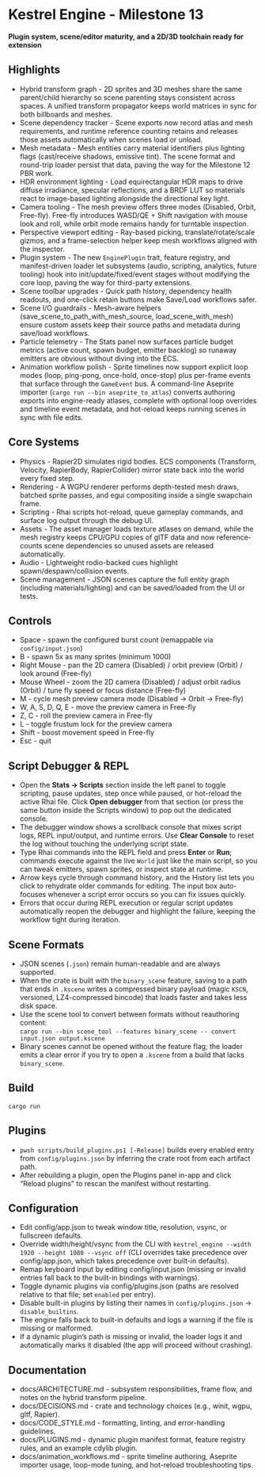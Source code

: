 # Kestrel Engine - Milestone 13

**Plugin system, scene/editor maturity, and a 2D/3D toolchain ready for extension**

## Highlights
- Hybrid transform graph - 2D sprites and 3D meshes share the same parent/child hierarchy so scene parenting stays consistent across spaces. A unified transform propagator keeps world matrices in sync for both billboards and meshes.
- Scene dependency tracker - Scene exports now record atlas and mesh requirements, and runtime reference counting retains and releases those assets automatically when scenes load or unload.
- Mesh metadata - Mesh entities carry material identifiers plus lighting flags (cast/receive shadows, emissive tint). The scene format and round-trip loader persist that data, paving the way for the Milestone 12 PBR work.
- HDR environment lighting - Load equirectangular HDR maps to drive diffuse irradiance, specular reflections, and a BRDF LUT so materials react to image-based lighting alongside the directional key light.
- Camera tooling - The mesh preview offers three modes (Disabled, Orbit, Free-fly). Free-fly introduces WASD/QE + Shift navigation with mouse look and roll, while orbit mode remains handy for turntable inspection.
- Perspective viewport editing - Ray-based picking, translate/rotate/scale gizmos, and a frame-selection helper keep mesh workflows aligned with the inspector.
- Plugin system - The new `EnginePlugin` trait, feature registry, and manifest-driven loader let subsystems (audio, scripting, analytics, future tooling) hook into init/update/fixed/event stages without modifying the core loop, paving the way for third-party extensions.
- Scene toolbar upgrades - Quick path history, dependency health readouts, and one-click retain buttons make Save/Load workflows safer.
- Scene I/O guardrails - Mesh-aware helpers (save_scene_to_path_with_mesh_source, load_scene_with_mesh) ensure custom assets keep their source paths and metadata during save/load workflows.
- Particle telemetry - The Stats panel now surfaces particle budget metrics (active count, spawn budget, emitter backlog) so runaway emitters are obvious without diving into the ECS.
- Animation workflow polish - Sprite timelines now support explicit loop modes (loop, ping-pong, once-hold, once-stop) plus per-frame events that surface through the `GameEvent` bus. A command-line Aseprite importer (`cargo run --bin aseprite_to_atlas`) converts authoring exports into engine-ready atlases, complete with optional loop overrides and timeline event metadata, and hot-reload keeps running scenes in sync with file edits.

## Core Systems
- Physics - Rapier2D simulates rigid bodies. ECS components (Transform, Velocity, RapierBody, RapierCollider) mirror state back into the world every fixed step.
- Rendering - A WGPU renderer performs depth-tested mesh draws, batched sprite passes, and egui compositing inside a single swapchain frame.
- Scripting - Rhai scripts hot-reload, queue gameplay commands, and surface log output through the debug UI.
- Assets - The asset manager loads texture atlases on demand, while the mesh registry keeps CPU/GPU copies of glTF data and now reference-counts scene dependencies so unused assets are released automatically.
- Audio - Lightweight rodio-backed cues highlight spawn/despawn/collision events.
- Scene management - JSON scenes capture the full entity graph (including materials/lighting) and can be saved/loaded from the UI or tests.

## Controls
- Space - spawn the configured burst count (remappable via `config/input.json`)
- B - spawn 5x as many sprites (minimum 1000)
- Right Mouse - pan the 2D camera (Disabled) / orbit preview (Orbit) / look around (Free-fly)
- Mouse Wheel - zoom the 2D camera (Disabled) / adjust orbit radius (Orbit) / tune fly speed or focus distance (Free-fly)
- M - cycle mesh preview camera mode (Disabled -> Orbit -> Free-fly)
- W, A, S, D, Q, E - move the preview camera in Free-fly
- Z, C - roll the preview camera in Free-fly
- L - toggle frustum lock for the preview camera
- Shift - boost movement speed in Free-fly
- Esc - quit

## Script Debugger & REPL
- Open the **Stats → Scripts** section inside the left panel to toggle scripting, pause updates, step once while paused, or hot-reload the active Rhai file. Click **Open debugger** from that section (or press the same button inside the Scripts window) to pop out the dedicated console.
- The debugger window shows a scrollback console that mixes script logs, REPL input/output, and runtime errors. Use **Clear Console** to reset the log without touching the underlying script state.
- Type Rhai commands into the REPL field and press **Enter** or **Run**; commands execute against the live `World` just like the main script, so you can tweak emitters, spawn sprites, or inspect state at runtime.
- Arrow keys cycle through command history, and the History list lets you click to rehydrate older commands for editing. The input box auto-focuses whenever a script error occurs so you can fix issues quickly.
- Errors that occur during REPL execution or regular script updates automatically reopen the debugger and highlight the failure, keeping the workflow tight during iteration.

## Scene Formats
- JSON scenes (`.json`) remain human-readable and are always supported.
- When the crate is built with the `binary_scene` feature, saving to a path that ends in `.kscene` writes a compressed binary payload (magic `KSCN`, versioned, LZ4-compressed bincode) that loads faster and takes less disk space.
- Use the scene tool to convert between formats without reauthoring content:  
  `cargo run --bin scene_tool --features binary_scene -- convert input.json output.kscene`
- Binary scenes cannot be opened without the feature flag; the loader emits a clear error if you try to open a `.kscene` from a build that lacks `binary_scene`.

## Build
`
cargo run
`

## Plugins
- `pwsh scripts/build_plugins.ps1 [-Release]` builds every enabled entry from `config/plugins.json` by inferring the crate root from each artifact path.
- After rebuilding a plugin, open the Plugins panel in-app and click “Reload plugins” to rescan the manifest without restarting.

## Configuration
- Edit config/app.json to tweak window title, resolution, vsync, or fullscreen defaults.
- Override width/height/vsync from the CLI with `kestrel_engine --width 1920 --height 1080 --vsync off` (CLI overrides take precedence over config/app.json, which takes precedence over built-in defaults).
- Remap keyboard input by editing config/input.json (missing or invalid entries fall back to the built-in bindings with warnings).
- Toggle dynamic plugins via config/plugins.json (paths are resolved relative to that file; set `enabled` per entry).
- Disable built-in plugins by listing their names in `config/plugins.json` → `disable_builtins`.
- The engine falls back to built-in defaults and logs a warning if the file is missing or malformed.
- If a dynamic plugin’s path is missing or invalid, the loader logs it and automatically marks it disabled (the app will proceed without crashing).

## Documentation
- docs/ARCHITECTURE.md - subsystem responsibilities, frame flow, and notes on the hybrid transform pipeline.
- docs/DECISIONS.md - crate and technology choices (e.g., winit, wgpu, gltf, Rapier).
- docs/CODE_STYLE.md - formatting, linting, and error-handling guidelines.
- docs/PLUGINS.md - dynamic plugin manifest format, feature registry rules, and an example cdylib plugin.
- docs/animation_workflows.md - sprite timeline authoring, Aseprite importer usage, loop-mode tuning, and hot-reload troubleshooting tips.

